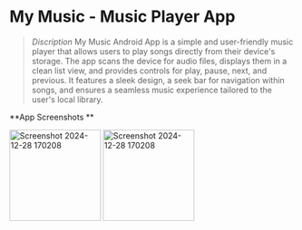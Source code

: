 # **My Music - Music Player App**
> *Discription*
My Music Android App is a simple and user-friendly music player that allows users to play songs directly from their device's storage. The app scans the device for audio files, displays them in a clean list view, and provides controls for play, pause, next, and previous. It features a sleek design, a seek bar for navigation within songs, and ensures a seamless music experience tailored to the user's local library.

**App Screenshots ** 

<img width="161" alt="Screenshot 2024-12-28 170208" src="https://github.com/user-attachments/assets/d74b3113-d141-40ee-bb66-85a367d928d6"  />
<img width="161" alt="Screenshot 2024-12-28 170208" src="https://github.com/user-attachments/assets/5173e33a-bcf9-4464-9c9a-42c694223ced" />
